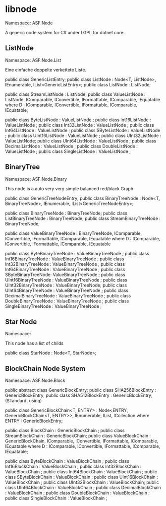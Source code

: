 # libnode 
Namespace: ASF.Node

A generic node system for C# under LGPL for dotnet core. 

## ListNode
Namespace: ASF.Node.List

Eine einfache doppelte verkettete Liste. 

public class GenericListEntry<T>;
public class ListNode<T>  : Node<T, ListNode<T>>, IEnumerable<T>, IList<GenericListEntry<T>>;
public class ListNode : ListNode<Object>;

public class StreamListNode : ListNode;
public class ValueListNode<D> : ListNode, IComparable, IConvertible, 
    IFormattable, IComparable<D>, IEquatable<D>
    where D : IComparable, IConvertible, IFormattable, IComparable<D>, IEquatable<D>;

public class ByteListNode : ValueListNode<byte> ;
public class Int16ListNode : ValueListNode<short> ;
public class Int32ListNode : ValueListNode<int> ;
public class Int64ListNode : ValueListNode<long> ;
public class SByteListNode : ValueListNode<sbyte> ;
public class UInt16ListNode : ValueListNode<ushort> ;
public class UInt32ListNode : ValueListNode<uint>;
public class UInt64ListNode : ValueListNode<ulong> ;
public class DecimalListNode : ValueListNode<decimal> ;
public class DoubleListNode : ValueListNode<double> ;
public class SingleListNode : ValueListNode<float> ;

## BinaryTree 
Namespace: ASF.Node.Binary

This node is a auto very very simple balanced red/black Graph

public class GenericTreeNodeEntry<T>;
public class BinaryTreeNode<T> : Node<T, BinaryTreeNode<T>>, IEnumerable<T>,
    IList<GenericTreeNodeEntry<T>>;

public class BinaryTreeNode : BinaryTreeNode<Object>;
public class ListBinaryTreeNode<T> : BinaryTreeNode;
public class StreamBinaryTreeNode : BinaryTreeNode;

public class ValueBinaryTreeNode<D> : BinaryTreeNode, IComparable, 
    IConvertible, IFormattable, IComparable<D>, IEquatable<D>
	where D : IComparable, IConvertible, IFormattable, IComparable<D>, IEquatable<D>

public class ByteBinaryTreeNode : ValueBinaryTreeNode<byte> ;
public class Int16BinaryTreeNode : ValueBinaryTreeNode<short> ;
public class Int32BinaryTreeNode : ValueBinaryTreeNode<int> ;
public class Int64BinaryTreeNode : ValueBinaryTreeNode<long> ;
public class SByteBinaryTreeNode: ValueBinaryTreeNode<sbyte> ;
public class UInt16BinaryTreeNode : ValueBinaryTreeNode<ushort> ;
public class UInt32BinaryTreeNode : ValueBinaryTreeNode<uint>;
public class UInt64BinaryTreeNode : ValueBinaryTreeNode<ulong> ;
public class DecimalBinaryTreeNode : ValueBinaryTreeNode<decimal> ;
public class DoubleBinaryTreeNode : ValueBinaryTreeNode<double> ;
public class SingleBinaryTreeNode : ValueBinaryTreeNode<float> ;
	
## Star Node
Namespace: 

This node has a list of childs 

public class StarNode<T> : Node<T, StarNode<T>>;


## BlockChain Node System
Namespace: ASF.Node.Block

public abstract class GenericBlockEntry<T>;
public class SHA256BlockEntry<T> : GenericBlockEntry<T>;
public class SHA512BlockEntry<T> : GenericBlockEntry<T>; (STandardt using)

public class GenericBlockChain<T, ENTRY> 
    : Node<ENTRY, GenericBlockChain<T, ENTRY>>, IEnumerable<ENTRY>,
      IList<ENTRY>, ICollection<ENTRY> where ENTRY : GenericBlockEntry<T>;

public class BlockChain  : GenericBlockChain<Object> ;
public class StreamBlockChain  : GenericBlockChain<Stream>;
public class ValueBlockChain<D> : GenericBlockChain<D>, IComparable, IConvertible, 
    IFormattable, IComparable<D>, IEquatable<D>
	where D : IComparable, IConvertible, IFormattable, IComparable<D>, IEquatable<D>;

public class ByteBlockChain : ValueBlockChain<byte> ;
public class Int16BlockChain : ValueBlockChain<short> ;
public class Int32BlockChain : ValueBlockChain<int> ;
public class Int64BlockChain : ValueBlockChain<long> ;
public class SByteBlockChain : ValueBlockChain<sbyte> ;
public class UInt16BlockChain : ValueBlockChain<ushort> ;
public class UInt32BlockChain : ValueBlockChain<uint>;
public class UInt64BlockChain : ValueBlockChain<ulong> ;
public class DecimalBlockChain : ValueBlockChain<decimal> ;
public class DoubleBlockChain : ValueBlockChain<double> ;
public class SingleBlockChain : ValueBlockChain<float> ;




